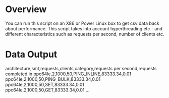 # Overview
You can run this script on an X86 or Power Linux box to get csv data back about performance. This script takes into account hyperthreading etc - and different characteristics such as requests per second, number of clients etc.


# Data Output
architecture,smt,requests,clients,category,requests per second,requests completed in
ppc64le,2,1000,50,PING_INLINE,83333.34,0.01
ppc64le,2,1000,50,PING_BULK,83333.34,0.01
ppc64le,2,1000,50,SET,83333.34,0.01
ppc64le,2,1000,50,GET,83333.34,0.01
...
